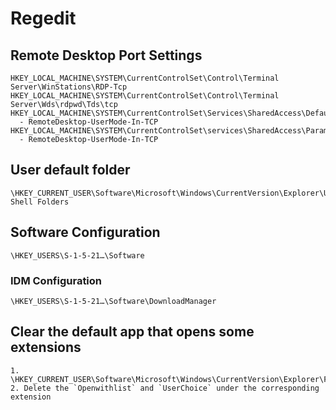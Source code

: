 # Regedit

## Remote Desktop Port Settings

    HKEY_LOCAL_MACHINE\SYSTEM\CurrentControlSet\Control\Terminal Server\WinStations\RDP-Tcp
    HKEY_LOCAL_MACHINE\SYSTEM\CurrentControlSet\Control\Terminal Server\Wds\rdpwd\Tds\tcp
    HKEY_LOCAL_MACHINE\SYSTEM\CurrentControlSet\Services\SharedAccess\Defaults\FirewallPolicy\FirewallRules
      - RemoteDesktop-UserMode-In-TCP
    HKEY_LOCAL_MACHINE\SYSTEM\CurrentControlSet\services\SharedAccess\Parameters\FirewallPolicy\FirewallRules
      - RemoteDesktop-UserMode-In-TCP

## User default folder

    \HKEY_CURRENT_USER\Software\Microsoft\Windows\CurrentVersion\Explorer\User Shell Folders

## Software Configuration

    \HKEY_USERS\S-1-5-21…\Software

### IDM Configuration

    \HKEY_USERS\S-1-5-21…\Software\DownloadManager

## Clear the default app that opens some extensions

    1. \HKEY_CURRENT_USER\Software\Microsoft\Windows\CurrentVersion\Explorer\FileExts
    2. Delete the `Openwithlist` and `UserChoice` under the corresponding extension